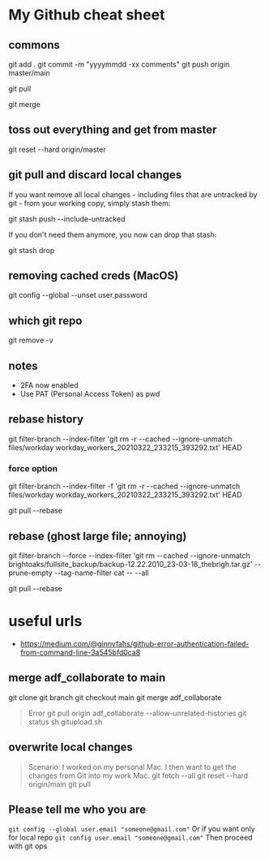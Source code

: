 # My Github cheat sheet

## commons
git add .
git commit -m "yyyymmdd -xx comments"
git push origin master/main

git pull

git merge

## toss out everything and get from master
git reset --hard origin/master

## git pull and discard local changes
If you want remove all local changes - including files that are untracked by git - from your working copy, simply stash them:

git stash push --include-untracked

If you don't need them anymore, you now can drop that stash:

git stash drop

## removing cached creds (MacOS)
git config --global --unset user.password

## which git repo
git remove -v

## notes
- 2FA now enabled
- Use PAT (Personal Access Token) as pwd


## rebase history
git filter-branch --index-filter 'git rm -r --cached --ignore-unmatch files/workday workday_workers_20210322_233215_393292.txt' HEAD
### force option
git filter-branch --index-filter -f 'git rm -r --cached --ignore-unmatch files/workday workday_workers_20210322_233215_393292.txt' HEAD

git pull --rebase

## rebase (ghost large file; annoying)
git filter-branch --force --index-filter 'git rm --cached --ignore-unmatch brightoaks/fullsite_backup/backup-12.22.2010_23-03-18_thebrigh.tar.gz' --prune-empty --tag-name-filter cat -- --all

git pull --rebase


# useful urls
- https://medium.com/@ginnyfahs/github-error-authentication-failed-from-command-line-3a545bfd0ca8


## merge adf_collaborate to main
git clone <repo>
git branch 
git checkout main
git merge adf_collaborate
>Error
git pull origin adf_collaborate --allow-unrelated-histories
git status
sh gitupload.sh


## overwrite local changes
>Scenario: I worked on my personal Mac. I then want to get the changes from Git into my work Mac.
git fetch --all
git reset --hard origin/main
git pull

## Please tell me who you are
`git config --global user.email "someone@gmail.com"`
Or if you want only for local repo
`git config user.email "someone@gmail.com"`
Then proceed with git ops